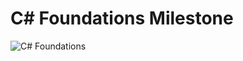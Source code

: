 # C# Foundations Milestone

![C# Foundations](https://github.com/jbrooks036/dotnet_curriculum/tree/master/1-foundations/foundations.png)
